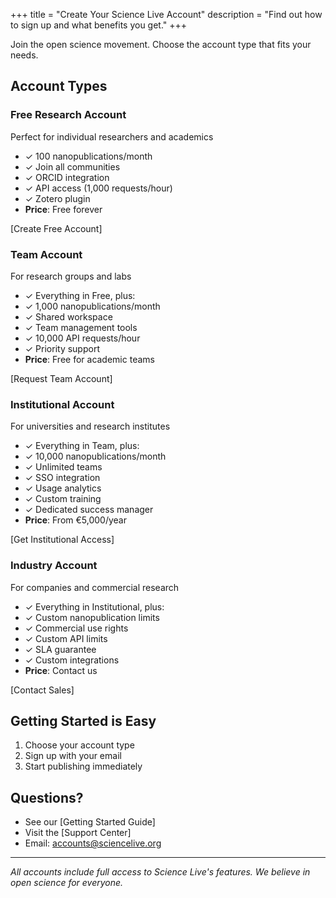 +++
title = "Create Your Science Live Account"
description = "Find out how to sign up and what benefits you get."
+++

Join the open science movement. Choose the account type that fits your needs.

## Account Types

### Free Research Account
Perfect for individual researchers and academics
- ✓ 100 nanopublications/month
- ✓ Join all communities
- ✓ ORCID integration
- ✓ API access (1,000 requests/hour)
- ✓ Zotero plugin
- **Price**: Free forever

[Create Free Account]

### Team Account
For research groups and labs
- ✓ Everything in Free, plus:
- ✓ 1,000 nanopublications/month
- ✓ Shared workspace
- ✓ Team management tools
- ✓ 10,000 API requests/hour
- ✓ Priority support
- **Price**: Free for academic teams

[Request Team Account]

### Institutional Account
For universities and research institutes
- ✓ Everything in Team, plus:
- ✓ 10,000 nanopublications/month
- ✓ Unlimited teams
- ✓ SSO integration
- ✓ Usage analytics
- ✓ Custom training
- ✓ Dedicated success manager
- **Price**: From €5,000/year

[Get Institutional Access]

### Industry Account
For companies and commercial research
- ✓ Everything in Institutional, plus:
- ✓ Custom nanopublication limits
- ✓ Commercial use rights
- ✓ Custom API limits
- ✓ SLA guarantee
- ✓ Custom integrations
- **Price**: Contact us

[Contact Sales]

## Getting Started is Easy
1. Choose your account type
2. Sign up with your email
3. Start publishing immediately

## Questions?
- See our [Getting Started Guide]
- Visit the [Support Center]
- Email: accounts@sciencelive.org

---
*All accounts include full access to Science Live's features. We believe in open science for everyone.*
